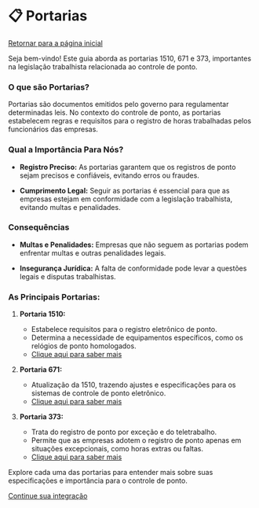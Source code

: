 # 📋 Portarias

[Retornar para a página inicial](../README.md)

Seja bem-vindo! Este guia aborda as portarias 1510, 671 e 373, importantes na legislação trabalhista relacionada ao controle de ponto. 

### O que são Portarias?

Portarias são documentos emitidos pelo governo para regulamentar determinadas leis. No contexto do controle de ponto, as portarias estabelecem regras e requisitos para o registro de horas trabalhadas pelos funcionários das empresas.

### Qual a Importância Para Nós?

- **Registro Preciso:**
  As portarias garantem que os registros de ponto sejam precisos e confiáveis, evitando erros ou fraudes.

- **Cumprimento Legal:**
  Seguir as portarias é essencial para que as empresas estejam em conformidade com a legislação trabalhista, evitando multas e penalidades.

### Consequências

- **Multas e Penalidades:**
  Empresas que não seguem as portarias podem enfrentar multas e outras penalidades legais.

- **Insegurança Jurídica:**
  A falta de conformidade pode levar a questões legais e disputas trabalhistas.

### As Principais Portarias:

1. **Portaria 1510:**
   - Estabelece requisitos para o registro eletrônico de ponto.
   - Determina a necessidade de equipamentos específicos, como os relógios de ponto homologados.
   - [Clique aqui para saber mais](./1510.md)
   
2. **Portaria 671:**
   - Atualização da 1510, trazendo ajustes e especificações para os sistemas de controle de ponto eletrônico.
   - [Clique aqui para saber mais](./671.md)

3. **Portaria 373:**
   - Trata do registro de ponto por exceção e do teletrabalho.
   - Permite que as empresas adotem o registro de ponto apenas em situações excepcionais, como horas extras ou faltas.
   - [Clique aqui para saber mais](./373.md)

Explore cada uma das portarias para entender mais sobre suas especificações e importância para o controle de ponto.

[Continue sua integração](../horarios/README.md)